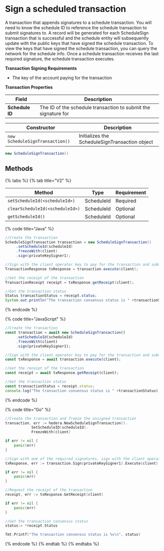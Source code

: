 # Sign a scheduled transaction

A transaction that appends signatures to a schedule transaction. You will need to know the schedule ID to reference the schedule transaction to submit signatures to. A record will be generated for each ScheduleSign transaction that is successful and the schedule entity will subsequently update with the public keys that have signed the schedule transaction. To view the keys that have signed the schedule transaction, you can query the network for the schedule info. Once a schedule transaction receives the last required signature, the schedule transaction executes.

**Transaction Signing Requirements**

- The key of the account paying for the transaction

**Transaction Properties**

| Field           | Description                                                    |
| --------------- | -------------------------------------------------------------- |
| **Schedule ID** | The ID of the schedule transaction to submit the signature for |

| Constructor                     | Description                                    |
| ------------------------------- | ---------------------------------------------- |
| `new ScheduleSignTransaction()` | Initializes the ScheduleSignTransaction object |

```java
new ScheduleSignTransaction()
```

## Methods

{% tabs %}
{% tab title="V2" %}

| Method                          | Type       | Requirement |
| ------------------------------- | ---------- | ----------- |
| `setScheduleId(<scheduleId>)`   | ScheduleId | Required    |
| `clearScheduleId(<scheduleId>)` | ScheduleId | Optional    |
| `getScheduleId()`               | ScheduleId | Optional    |

{% code title="Java" %}

```java
//Create the transaction
ScheduleSignTransaction transaction = new ScheduleSignTransaction()
     .setScheduleId(scheduleId)
     .freezeWith(client)
     .sign(privateKeySigner1);

//Sign with the client operator key to pay for the transaction and submit to a Hedera network
TransactionResponse txResponse = transaction.execute(client);

//Get the receipt of the transaction
TransactionReceipt receipt = txResponse.getReceipt(client);

//Get the transaction status
Status transactionStatus = receipt.status;
System.out.println("The transaction consensus status is " +transactionStatus);
```

{% endcode %}

{% code title="JavaScript" %}

```javascript
//Create the transaction
const transaction = await new ScheduleSignTransaction()
     .setScheduleId(scheduleId)
     .freezeWith(client)
     .sign(privateKeySigner1);

//Sign with the client operator key to pay for the transaction and submit to a Hedera network
const txResponse = await transaction.execute(client);

//Get the receipt of the transaction
const receipt = await txResponse.getReceipt(client);

//Get the transaction status
const transactionStatus = receipt.status;
console.log("The transaction consensus status is " +transactionStatus);
```

{% endcode %}

{% code title="Go" %}

```go
//Create the transaction and freeze the unsigned transaction
transaction, err := hedera.NewScheduleSignTransaction().
            SetScheduleID(scheduleId).
            FreezeWith(client)

if err != nil {
    panic(err)
}

//Sign with one of the required signatures, sign with the client operator private key and submit the transaction to a Hedera network
txResponse, err := transaction.Sign(privateKeySigner1).Execute(client)

if err != nil {
    panic(err)
}

//Request the receipt of the transaction
receipt, err := txResponse.GetReceipt(client)

if err != nil {
    panic(err)
}

//Get the transaction consensus status
status:= *receipt.Status

fmt.Printf("The transaction consensus status is %v\n", status)
```

{% endcode %}
{% endtab %}
{% endtabs %}
